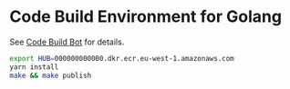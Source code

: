 # Code Build Environment for Golang

See [Code Build Bot](https://github.com/fogfish/code-build-bot) for details.


```bash
export HUB=000000000000.dkr.ecr.eu-west-1.amazonaws.com
yarn install
make && make publish
```
